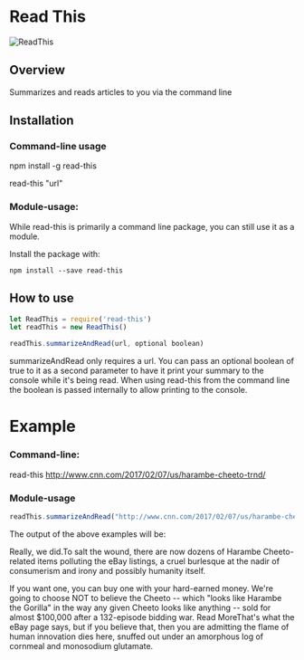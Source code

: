 # Read This

![ReadThis](https://s-media-cache-ak0.pinimg.com/originals/54/7a/8f/547a8f72542e0bf2f473ee4d8e0738b9.jpg)


## Overview
Summarizes and reads articles to you via the command line

## Installation

### Command-line usage

npm install -g read-this

read-this "url"

### Module-usage:

While read-this is primarily a command line package, you can still use it as
a module.

Install the package with:

```
npm install --save read-this
```
## How to use

```js
let ReadThis = require('read-this')
let readThis = new ReadThis()
```

```js
readThis.summarizeAndRead(url, optional boolean)
```

summarizeAndRead only requires a url. You can pass an optional boolean of true
to it as a second parameter to have it print your summary to the console while it's being read. When using read-this from the command line the boolean is passed internally to allow printing to the console.

# Example

### Command-line:

read-this http://www.cnn.com/2017/02/07/us/harambe-cheeto-trnd/


### Module-usage

```js
readThis.summarizeAndRead("http://www.cnn.com/2017/02/07/us/harambe-cheeto-trnd/")
```


The output of the above examples will be:

Really, we did.To salt the wound, there are now dozens of Harambe Cheeto-related items polluting the eBay listings, a cruel burlesque at the nadir of consumerism and irony and possibly humanity itself.

If you want one, you can buy one with your hard-earned money.  We're going to choose NOT to believe the Cheeto -- which "looks like Harambe the Gorilla" in the way any given Cheeto looks like anything -- sold for almost $100,000 after a 132-episode bidding war.  Read MoreThat's what the eBay page says, but if you believe that, then you are admitting the flame of human innovation dies here, snuffed out under an amorphous log of cornmeal and monosodium glutamate.
